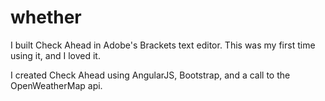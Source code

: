 # whether

I built Check Ahead in Adobe's Brackets text editor. This was my first time using it, and I loved it. 

I created Check Ahead using AngularJS, Bootstrap, and a call to the OpenWeatherMap api.
